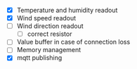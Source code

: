 - [x] Temperature and humidity readout
- [x] Wind speed readout
- [ ] Wind direction readout
	- [ ] correct resistor
- [ ] Value buffer in case of connection loss
- [ ] Memory management
- [x] mqtt publishing